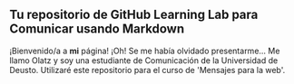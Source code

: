 ## Tu repositorio de GitHub Learning Lab para Comunicar usando Markdown

¡Bienvenido/a a **mi** página!
¡Oh! Se me había olvidado presentarme...
Me llamo Olatz y soy una estudiante de Comunicación de la Universidad de Deusto. Utilizaré este repositorio para el curso de 'Mensajes para la web'. 
